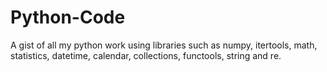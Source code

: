 # Python-Code
A gist of all my python work using libraries such as numpy, itertools, math, statistics, datetime, calendar, collections,  functools, string and re.
